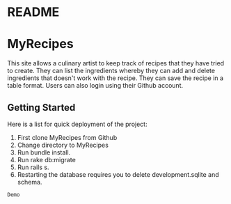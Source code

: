 # README

# MyRecipes

This site allows a culinary artist to keep track of recipes that they have tried to create. They can list the
ingredients whereby they can add and delete ingredients that doesn't work with the recipe. They can save the recipe in a table format. Users can also login using their Github account.

## Getting Started

Here is a list for quick deployment of the project:

1. First clone MyRecipes from Github
2. Change directory to MyRecipes
3. Run bundle install.
4. Run rake db:migrate
5. Run rails s.
6. Restarting the database requires you to delete development.sqlite and schema.

```
Demo
```
